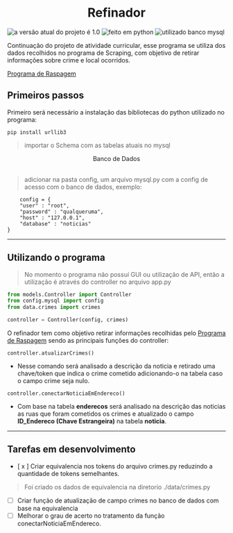 <h1 style="text-align: center;">Refinador</h1>

![a versão atual do projeto é 1.0](https://img.shields.io/badge/Versão-1.0-279)
![feito em python](https://img.shields.io/badge/Linguagem-Python-321)
![utilizado banco mysql](https://img.shields.io/badge/SGBD-MySQL-244)

 Continuação do projeto de atividade curricular, esse programa se utiliza dos dados recolhidos no programa de Scraping, com objetivo de retirar informações sobre crime e local ocorridos.

 [Programa de Raspagem](https://github.com/johnyjunior123/ScrapingACE4)

<h2>Primeiros passos</h2>

Primeiro será necessário a instalação das bibliotecas do python utilizado no programa:

```pip install urllib3```

> importar o Schema com as tabelas atuais no mysql 

<div style="text-align: center"><a src="https://drive.google.com/file/d/1uS8QgsvJmK_qcSgdoWqDV3IomUJxpRdm/view?usp=drive_link">Banco de Dados</a></div>
<br>

> adicionar na pasta config, um arquivo mysql.py com a config de acesso com o banco de dados, exemplo:

```
    config = {
    "user" : "root",
    "password" : "qualqueruma",
    "host" : "127.0.0.1",
    "database" : "noticias"
}
```
___

<h2>Utilizando o programa</h2>

>No momento o programa não possuí GUI ou utilização de API, então a utilização é através do controller no arquivo app.py

~~~python 
from models.Controller import Controller
from config.mysql import config
from data.crimes import crimes

controller = Controller(config, crimes)
~~~

O refinador tem como objetivo retirar informações recolhidas pelo  [Programa de Raspagem](https://github.com/johnyjunior123/ScrapingACE4) sendo as principais funções do controller:


`controller.atualizarCrimes()`

- Nesse comando será analisado a descrição da noticia e retirado uma chave/token que indica o crime cometido adicionando-o na tabela caso o campo crime seja nulo.

`controller.conectarNoticiaEmEndereco()`

- Com base na tabela **enderecos** será analisado na descrição das noticias as ruas que foram cometidos os crimes e atualizado o campo **ID_Endereco (Chave Estrangeira)** na tabela **noticia**.

___

<h2>Tarefas em desenvolvimento</h2>

- [ x ] Criar equivalencia nos tokens do arquivo crimes.py reduzindo a quantidade de tokens semelhantes.

> Foi criado os dados de equivalencia na diretorio ./data/crimes.py

- [ ] Criar função de atualização de campo crimes no banco de dados com base na equivalencia
- [ ] Melhorar o grau de acerto no tratamento da função conectarNoticiaEmEndereco.
